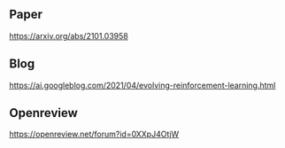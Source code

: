 ## Paper 
https://arxiv.org/abs/2101.03958

## Blog
https://ai.googleblog.com/2021/04/evolving-reinforcement-learning.html

## Openreview
https://openreview.net/forum?id=0XXpJ4OtjW

